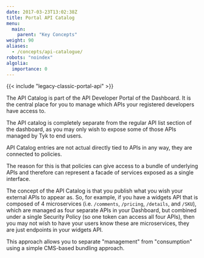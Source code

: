 ```yaml
---
date: 2017-03-23T13:02:38Z
title: Portal API Catalog
menu:
  main:
    parent: "Key Concepts"
weight: 90
aliases:
  - /concepts/api-catalogue/
robots: "noindex"
algolia:
  importance: 0
---
```


{{< include "legacy-classic-portal-api" >}}

The API Catalog is part of the API Developer Portal of the Dashboard. It is the central place for you to manage which APIs your registered developers have access to.

The API catalog is completely separate from the regular API list section of the dashboard, as you may only wish to expose some of those APIs managed by Tyk to end users.

API Catalog entries are not actual directly tied to APIs in any way, they are connected to policies.

The reason for this is that policies can give access to a bundle of underlying APIs and therefore can represent a facade of services exposed as a single interface.

The concept of the API Catalog is that you publish what you wish your external APIs to appear as. So, for example, if you have a widgets API that is composed of 4 microservices (i.e. `/comments`, `/pricing`, `/details`, and `/SKU`), which are managed as four separate APIs in your Dashboard, but combined under a single Security Policy (so one token can access all four APIs), then you may not wish to have your users know these are microservices, they are just endpoints in your widgets API.

This approach allows you to separate "management" from "consumption" using a simple CMS-based bundling approach.
